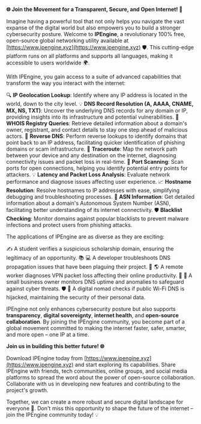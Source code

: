 **🌐 Join the Movement for a Transparent, Secure, and Open Internet! 🚀**

Imagine having a powerful tool that not only helps you navigate the vast expanse of the digital world but also empowers you to build a stronger cybersecurity posture. Welcome to **IPEngine**, a revolutionary 100% free, open-source global networking utility available at [https://www.ipengine.xyz](https://www.ipengine.xyz) 🛡️. This cutting-edge platform runs on all platforms and supports all languages, making it accessible to users worldwide 🌍.

With IPEngine, you gain access to a suite of advanced capabilities that transform the way you interact with the internet:

🔍 **IP Geolocation Lookup**: Identify where any IP address is located in the world, down to the city level.
💡 **DNS Record Resolution (A, AAAA, CNAME, MX, NS, TXT)**: Uncover the underlying DNS records for any domain or IP, providing insights into its infrastructure and potential vulnerabilities.
🔎 **WHOIS Registry Queries**: Retrieve detailed information about a domain's owner, registrant, and contact details to stay one step ahead of malicious actors.
📡 **Reverse DNS**: Perform reverse lookups to identify domains that point back to an IP address, facilitating quicker identification of phishing domains or scam infrastructure.
🚀 **Traceroute**: Map the network path between your device and any destination on the internet, diagnosing connectivity issues and packet loss in real-time.
🤖 **Port Scanning**: Scan ports for open connections, helping you identify potential entry points for attackers.
💡 **Latency and Packet Loss Analysis**: Evaluate network performance and diagnose issues affecting user experience.
📈 **Hostname Resolution**: Resolve hostnames to IP addresses with ease, simplifying debugging and troubleshooting processes.
🚨 **ASN Information**: Get detailed information about a domain's Autonomous System Number (ASN), facilitating better understanding of its internet connectivity.
🛡️ **Blacklist Checking**: Monitor domains against popular blacklists to prevent malware infections and protect users from phishing attacks.

The applications of IPEngine are as diverse as they are exciting:

✍️ A student verifies a suspicious scholarship domain, ensuring the legitimacy of an opportunity. 📚
💻 A developer troubleshoots DNS propagation issues that have been plaguing their project. 💸
🌎 A remote worker diagnoses VPN packet loss affecting their online productivity. 🤖
👥 A small business owner monitors DNS uptime and anomalies to safeguard against cyber threats. 🛡️
📱 A digital nomad checks if public Wi-Fi DNS is hijacked, maintaining the security of their personal data.

IPEngine not only enhances cybersecurity posture but also supports **transparency**, **digital sovereignty**, **internet health**, and **open-source collaboration**. By joining the IPEngine community, you become part of a global movement committed to making the internet faster, safer, smarter, and more open – one IP at a time.

**Join us in building this better future! 🌐**

Download IPEngine today from [https://www.ipengine.xyz](https://www.ipengine.xyz) and start exploring its capabilities.
Share IPEngine with friends, tech communities, online groups, and social media platforms to spread the word about the power of open-source collaboration. 
Collaborate with us in developing new features and contributing to the project's growth.

Together, we can create a more robust and secure digital landscape for everyone 🌈. Don't miss this opportunity to shape the future of the internet – join the IPEngine community today! 💡